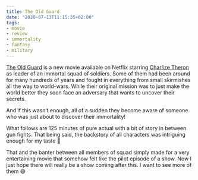 ```yaml
---
title: The Old Guard
date: "2020-07-13T11:15:35+02:00"
tags:
- movie
- review
- immortality
- fantasy
- military
---
```


[The Old Guard](https://en.wikipedia.org/wiki/The_Old_Guard_(2020_film)) is a new movie available on Netflix starring [Charlize Theron](https://en.wikipedia.org/wiki/Charlize_Theron) as leader of an immortal squad of soldiers. Some of them had been around for many hundreds of years and fought in everything from small skirmishes all the way to world-wars. While their original mission was to just make the world better they soon face an adversary that wants to uncover their secrets. 

And if this wasn’t enough, all of a sudden they become aware of someone who was just about to discover their immortality!

What follows are 125 minutes of pure actual with a bit of story in between gun fights. That being said, the backstory of all characters was intriguing enough for my taste 🙂

That and the banter between all members of squad simply made for a very entertaining movie that somehow felt like the pilot episode of a show. Now I just hope there will really be a show coming after this. I want to see more of them 😅 
